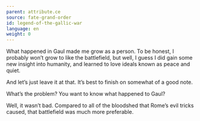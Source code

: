 ```yaml
---
parent: attribute.ce
source: fate-grand-order
id: legend-of-the-gallic-war
language: en
weight: 0
---
```


What happened in Gaul made me grow as a person.
To be honest, I probably won’t grow to like the battlefield, but well, I guess I did gain some new insight into humanity, and learned to love ideals known as peace and quiet.

And let’s just leave it at that.
It’s best to finish on somewhat of a good note.

What’s the problem?
You want to know what happened to Gaul?

Well, it wasn’t bad.
Compared to all of the bloodshed that Rome’s evil tricks caused, that battlefield was much more preferable.
